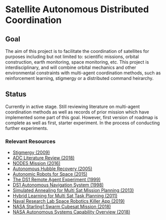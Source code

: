 # Satellite Autonomous Distributed Coordination
## Goal
The aim of this project is to facilitate the coordination of satellites for purposes including but not limited to: scientific missions, orbital construction, earth monitoring, space monitoring, etc.
This project is interdisciplinary, and will combine orbital mechanics and other environmental constraints with multi-agent coordination methods, such as reinforcement learning, stigmergy or a distributed command heirarchy.
## Status
Currently in active stage. Still reviewing literature on multi-agent coordination methods as well as records of prior mission which have implemented some part of this goal. However, first version of roadmap is complete as well as first, starter experiment. In the process of conducting further experiments.
### Relevant Resources
- [Stigmergy (2009)](https://core.ac.uk/reader/16517627)
- [ADC Literature Review (2018)](https://core.ac.uk/reader/157811751)
- [NODES Mission (2016)](https://digitalcommons.usu.edu/cgi/viewcontent.cgi?article=3439&context=smallsat)
- [Autonomous Hubble Recovery (2005)](https://cs.brynmawr.edu/DevRob05/schedule/papers/rilee.pdf)
- [Autonomic Robots for Space (2015)](https://core.ac.uk/reader/287020436)
- [The DS1 Remote Agent Experiment (1999)](https://trs.jpl.nasa.gov/bitstream/handle/2014/17741/99-1183.pdf?sequence=1)
- [DS1 Autonomous Navigation System (1998)](https://trs.jpl.nasa.gov/bitstream/handle/2014/19040/98-0222.pdf?sequence=1)
- [Simulated Annealing for Multi Sat Mission Planning (2013)](https://core.ac.uk/reader/206784559)
- [Hybrid Learning for Multi Sat Task Planning (2011)](https://core.ac.uk/reader/82573465)
- [Naval Research Lab Space Robotics Killer App (2019)](http://hq.wvrtc.com/icra2019/files/henshaw-presentation.pdf)
- [NASA Starling1 Swarm Cubesat Mission (2018)](https://ntrs.nasa.gov/citations/20180007374)
- [NASA Autonomous Systems Capability Overview (2018)](https://www.nasa.gov/sites/default/files/atoms/files/nac_tie_aug2018_tfong_tagged.pdf)
